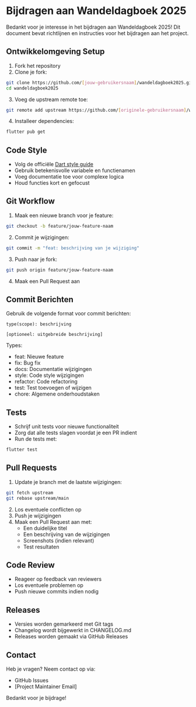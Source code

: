 # Bijdragen aan Wandeldagboek 2025

Bedankt voor je interesse in het bijdragen aan Wandeldagboek 2025! Dit document bevat richtlijnen en instructies voor het bijdragen aan het project.

## Ontwikkelomgeving Setup

1. Fork het repository
2. Clone je fork:
```bash
git clone https://github.com/[jouw-gebruikersnaam]/wandeldagboek2025.git
cd wandeldagboek2025
```

3. Voeg de upstream remote toe:
```bash
git remote add upstream https://github.com/[originele-gebruikersnaam]/wandeldagboek2025.git
```

4. Installeer dependencies:
```bash
flutter pub get
```

## Code Style

- Volg de officiële [Dart style guide](https://dart.dev/guides/language/effective-dart/style)
- Gebruik betekenisvolle variabele en functienamen
- Voeg documentatie toe voor complexe logica
- Houd functies kort en gefocust

## Git Workflow

1. Maak een nieuwe branch voor je feature:
```bash
git checkout -b feature/jouw-feature-naam
```

2. Commit je wijzigingen:
```bash
git commit -m "feat: beschrijving van je wijziging"
```

3. Push naar je fork:
```bash
git push origin feature/jouw-feature-naam
```

4. Maak een Pull Request aan

## Commit Berichten

Gebruik de volgende format voor commit berichten:
```
type(scope): beschrijving

[optioneel: uitgebreide beschrijving]
```

Types:
- feat: Nieuwe feature
- fix: Bug fix
- docs: Documentatie wijzigingen
- style: Code style wijzigingen
- refactor: Code refactoring
- test: Test toevoegen of wijzigen
- chore: Algemene onderhoudstaken

## Tests

- Schrijf unit tests voor nieuwe functionaliteit
- Zorg dat alle tests slagen voordat je een PR indient
- Run de tests met:
```bash
flutter test
```

## Pull Requests

1. Update je branch met de laatste wijzigingen:
```bash
git fetch upstream
git rebase upstream/main
```

2. Los eventuele conflicten op
3. Push je wijzigingen
4. Maak een Pull Request aan met:
   - Een duidelijke titel
   - Een beschrijving van de wijzigingen
   - Screenshots (indien relevant)
   - Test resultaten

## Code Review

- Reageer op feedback van reviewers
- Los eventuele problemen op
- Push nieuwe commits indien nodig

## Releases

- Versies worden gemarkeerd met Git tags
- Changelog wordt bijgewerkt in CHANGELOG.md
- Releases worden gemaakt via GitHub Releases

## Contact

Heb je vragen? Neem contact op via:
- GitHub Issues
- [Project Maintainer Email]

Bedankt voor je bijdrage! 